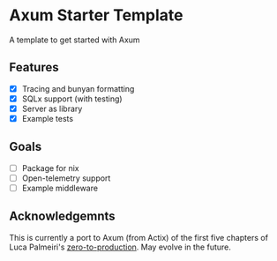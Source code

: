 # Axum Starter Template

A template to get started with Axum


## Features

- [x] Tracing and bunyan formatting
- [x] SQLx support (with testing)
- [x] Server as library
- [x] Example tests

## Goals

- [ ] Package for nix
- [ ] Open-telemetry support
- [ ] Example middleware

## Acknowledgemnts

This is currently a port to Axum (from Actix) of the first five chapters of Luca Palmeiri's [zero-to-production](https://github.com/LukeMathWalker/zero-to-production/tree/root-chapter05). May evolve in the future.
